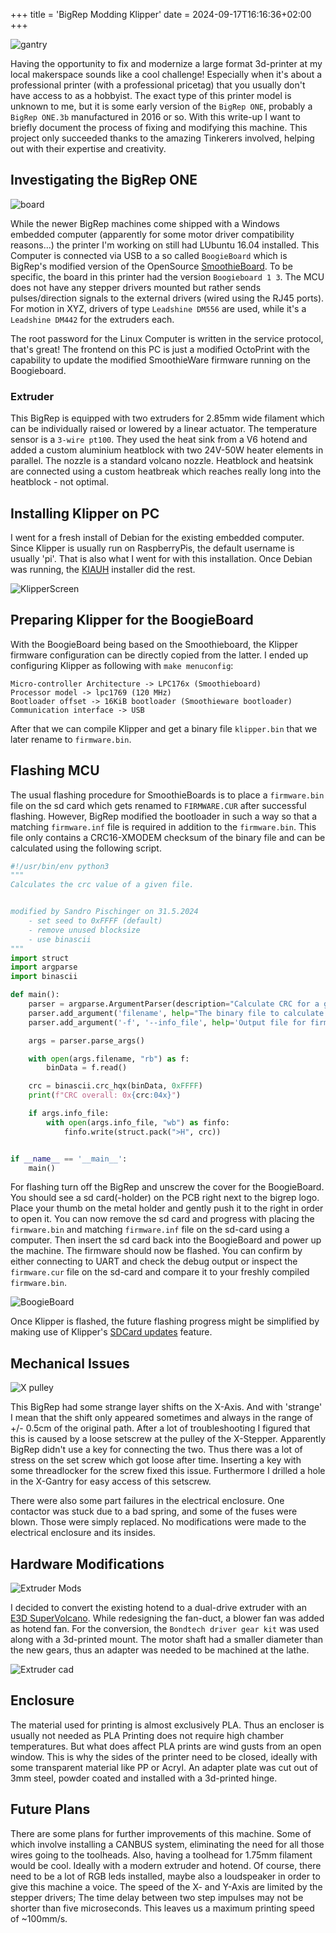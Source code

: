 +++
title = 'BigRep Modding Klipper'
date = 2024-09-17T16:16:36+02:00
+++

![gantry](./images/gantry.jpg)

Having the opportunity to fix and modernize a large format 3d-printer at my local makerspace sounds like a cool challenge! Especially when it's about a professional printer (with a professional pricetag) that you usually don't have access to as a hobbyist.
The exact type of this printer model is unknown to me, but it is some early version of the `BigRep ONE`, probably a `BigRep ONE.3b` manufactured in 2016 or so.
With this write-up I want to briefly document the process of fixing and modifying this machine. This project only succeeded thanks to the amazing Tinkerers involved, helping out with their expertise and creativity.

## Investigating the BigRep ONE
![board](./images/board_cover.jpg)

While the newer BigRep machines come shipped with a Windows embedded computer (apparently for some motor driver compatibility reasons...) the printer I'm working on still had LUbuntu 16.04 installed.
This Computer is connected via USB to a so called `BoogieBoard` which is BigRep's modified version of the OpenSource [SmoothieBoard](https://smoothieware.github.io/smoothieware-website-v1//smoothieboard-v1).
To be specific, the board in this printer had the version `Boogieboard 1 3`. The MCU does not have any stepper drivers mounted but rather sends pulses/direction signals to the external drivers (wired using the RJ45 ports).
For motion in XYZ, drivers of type `Leadshine DM556` are used, while it's a `Leadshine DM442` for the extruders each.

The root password for the Linux Computer is written in the service protocol, that's great! The frontend on this PC is just a modified OctoPrint with the capability to update the modified SmoothieWare firmware running on the Boogieboard.

### Extruder
This BigRep is equipped with two extruders for 2.85mm wide filament which can be individually raised or lowered by a linear actuator. The temperature sensor is a `3-wire pt100`. 
They used the heat sink from a V6 hotend and added a custom aluminium heatblock with two 24V-50W heater elements in parallel. The nozzle is a standard volcano nozzle. Heatblock and heatsink are connected using a custom heatbreak which reaches really long into the heatblock - not optimal.

## Installing Klipper on PC
I went for a fresh install of Debian for the existing embedded computer. Since Klipper is usually run on RaspberryPis, the default username is usually 'pi'. That is also what I went for with this installation.
Once Debian was running, the [KIAUH](https://github.com/dw-0/kiauh) installer did the rest.

![KlipperScreen](./images/klipperscreen.jpg)

## Preparing Klipper for the BoogieBoard
With the BoogieBoard being based on the Smoothieboard, the Klipper firmware configuration can be directly copied from the latter.
I ended up configuring Klipper as following with `make menuconfig`: 
```
Micro-controller Architecture -> LPC176x (Smoothieboard)
Processor model -> lpc1769 (120 MHz)
Bootloader offset -> 16KiB bootloader (Smoothieware bootloader)
Communication interface -> USB
```

After that we can compile Klipper and get a binary file `klipper.bin` that we later rename to `firmware.bin`.


## Flashing MCU
The usual flashing procedure for SmoothieBoards is to place a `firmware.bin` file on the sd card which gets renamed to `FIRMWARE.CUR` after successful flashing. However, BigRep modified the bootloader in such a way so that a matching `firmware.inf` file is required in addition to the `firmware.bin`.
This file only contains a CRC16-XMODEM checksum of the binary file and can be calculated using the following script.

```python
#!/usr/bin/env python3
"""
Calculates the crc value of a given file.


modified by Sandro Pischinger on 31.5.2024
    - set seed to 0xFFFF (default)
    - remove unused blocksize
    - use binascii
"""
import struct
import argparse
import binascii

def main():
    parser = argparse.ArgumentParser(description="Calculate CRC for a given file")
    parser.add_argument('filename', help="The binary file to calculate the CRC for")
    parser.add_argument('-f', '--info_file', help='Output file for firmware metadata')

    args = parser.parse_args()

    with open(args.filename, "rb") as f:
        binData = f.read()

    crc = binascii.crc_hqx(binData, 0xFFFF)
    print(f"CRC overall: 0x{crc:04x}")

    if args.info_file:
        with open(args.info_file, "wb") as finfo:
            finfo.write(struct.pack(">H", crc))


if __name__ == '__main__':
    main()
```

For flashing turn off the BigRep and unscrew the cover for the BoogieBoard. You should see a sd card(-holder) on the PCB right next to the bigrep logo. Place your thumb on the metal holder and gently push it to the right in order to open it. You can now remove the sd card and progress with placing the `firmware.bin` and matching `firmware.inf` file on the sd-card using a computer.
Then insert the sd card back into the BoogieBoard and power up the machine. The firmware should now be flashed. You can confirm by either connecting to UART and check the debug output or inspect the `firmware.cur` file on the sd-card and compare it to your freshly compiled `firmware.bin`.

![BoogieBoard](./images/board.jpg)

Once Klipper is flashed, the future flashing progress might be simplified by making use of Klipper's [SDCard updates](https://www.klipper3d.org/SDCard_Updates.html) feature.

## Mechanical Issues
![X pulley](./images/pulley.jpg)

This BigRep had some strange layer shifts on the X-Axis. And with 'strange' I mean that the shift only appeared sometimes and always in the range of +/- 0.5cm of the original path.
After a lot of troubleshooting I figured that this is caused by a loose setscrew at the pulley of the X-Stepper. Apparently BigRep didn't use a key for connecting the two. Thus there was a lot of stress on the set screw which got loose after time. Inserting a key with some threadlocker for the screw fixed this issue. Furthermore I drilled a hole in the X-Gantry for easy access of this setscrew. 

There were also some part failures in the electrical enclosure. One contactor was stuck due to a bad spring, and some of the fuses were blown. Those were simply replaced. No modifications were made to the electrical enclosure and its insides.

## Hardware Modifications

![Extruder Mods](./images/extruder.png)

I decided to convert the existing hotend to a dual-drive extruder with an [E3D SuperVolcano](https://e3d-online.com/products/supervolcano-upgrade-kit). While redesigning the fan-duct, a blower fan was added as hotend fan. 
For the conversion, the `Bondtech driver gear kit` was used along with a 3d-printed mount. The motor shaft had a smaller diameter than the new gears, thus an adapter was needed to be machined at the lathe.

![Extruder cad](./images/cad_extruder.png)

## Enclosure

The material used for printing is almost exclusively PLA. Thus an encloser is usually not needed as PLA Printing does not require high chamber temperatures. But what does affect PLA prints are wind gusts from an open window. This is why the sides of the printer need to be closed, ideally with some transparent material like PP or Acryl. An adapter plate was cut out of 3mm steel, powder coated and installed with a 3d-printed hinge.


## Future Plans

There are some plans for further improvements of this machine. Some of which involve installing a CANBUS system, eliminating the need for all those wires going to the toolheads. Also, having a toolhead for 1.75mm filament would be cool. Ideally with a modern extruder and hotend. Of course, there need to be a lot of RGB leds installed, maybe also a loudspeaker in order to give this machine a voice. The speed of the X- and Y-Axis are limited by the stepper drivers; The time delay between two step impulses may not be shorter than five microseconds. This leaves us a maximum printing speed of ~100mm/s.
